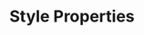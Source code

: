 ---
title: Style Properties
type: docs
weight: 7
description: Supported CSS style properties. (Not all supported properties are listed.)
---